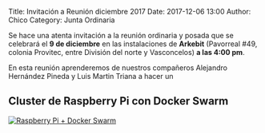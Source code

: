 Title: Invitación a Reunión diciembre 2017
Date: 2017-12-06 13:00
Author: Chico
Category: Junta Ordinaria

Se hace una atenta invitación a la reunión ordinaria y posada que se celebrará el __9 de diciembre__ en las instalaciones de __Arkebit__ (Pavorreal #49, colonia Provitec, entre División del norte y Vasconcelos) __a las 4:00 pm__.

En esta reunión aprenderemos de nuestros compañeros Alejandro Hernández Pineda y Luis Martin Triana a hacer un

## __Cluster de Raspberry Pi con Docker Swarm__

[![Raspberry Pi + Docker Swarm]({attach}2017-12-06-invitacion-reunion-diciembre/DockerSwarmRaspberryPi.png)]({attach}2017-12-06-invitacion-reunion-diciembre/DockerSwarmRaspberryPi.png)
